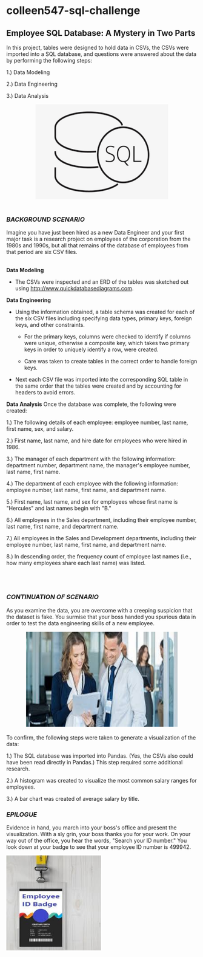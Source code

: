 # colleen547-sql-challenge

## <b>Employee SQL Database: A Mystery in Two Parts</b><br>
In this project, tables were designed to hold data in CSVs, the CSVs were imported into a SQL database, and questions were answered about the data by performing the following steps:<br> 

   1.) Data Modeling

   2.) Data Engineering

   3.) Data Analysis
<div align="center"><img src="static/images/Relations_SQL.png" width="350" height="250"/></div>
</br>

### <b><i>BACKGROUND SCENARIO</b></i><br>
Imagine you have just been hired as a new Data Engineer and your first major task is a research project on employees of the corporation from the 1980s and 1990s, but all that remains of the database of employees from that period are six CSV files.<br>
<br>

<b>Data Modeling</b>
- The CSVs were inspected and an ERD of the tables was sketched out using http://www.quickdatabasediagrams.com.

<b>Data Engineering</b>
- Using the information obtained, a table schema was created for each of the six CSV files including specifying data types, primary keys, foreign keys, and other constraints.

  - For the primary keys, columns were checked to identify if columns were unique, otherwise a composite key, which takes two primary keys in order to uniquely identify a row, were created.

  - Care was taken to create tables in the correct order to handle foreign keys.



- Next each CSV file was imported into the corresponding SQL table in the same order that the tables were created and by accounting for headers to avoid errors.



<b>Data Analysis</b>
Once the database was complete, the following were created:

   1.) The following details of each employee: employee number, last name, first name, sex, and salary.

   2.) First name, last name, and hire date for employees who were hired in 1986.

   3.) The manager of each department with the following information: department number, department name, the manager's employee number, last name, first name.

   4.) The department of each employee with the following information: employee number, last name, first name, and department name.

   5.) First name, last name, and sex for employees whose first name is "Hercules" and last names begin with "B."

   6.) All employees in the Sales department, including their employee number, last name, first name, and department name.

   7.) All employees in the Sales and Development departments, including their employee number, last name, first name, and department name.
 
   8.) In descending order, the frequency count of employee last names (i.e., how many employees share each last name) was listed.

<br>
<br>

### <b><i>CONTINUATION OF SCENARIO</b></i><br>
As you examine the data, you are overcome with a creeping suspicion that the dataset is fake. You surmise that your boss handed you spurious data in order to test the data engineering skills of a new employee.<br>
<div align="center"><img src="static/images/boss_and_employee.jfif" width="400" height="250"/></div>
<br>
To confirm, the following steps were taken to generate a visualization of the data:

   1.) The SQL database was imported into Pandas. (Yes, the CSVs also could have been read directly in Pandas.) This step required some additional research. 
   
   2.) A histogram was created to visualize the most common salary ranges for employees.

   3.) A bar chart was created of average salary by title.


### <b><i>EPILOGUE</i></b><br>
Evidence in hand, you march into your boss's office and present the visualization. With a sly grin, your boss thanks you for your work. On your way out of the office, you hear the words, "Search your ID number." You look down at your badge to see that your employee ID number is 499942.<br>

<div align="left"><img src="static/images/employee_photo_id_badge.jfif" width="250" height="250"/></div>

